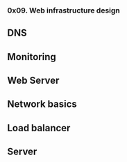 ### 0x09. Web infrastructure design

## DNS
## Monitoring
## Web Server
## Network basics
## Load balancer
## Server